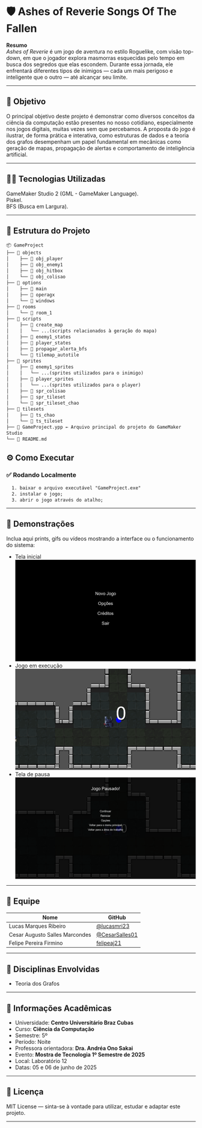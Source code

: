 # 🛡️ Ashes of Reverie Songs Of The Fallen

**Resumo**  
*Ashes of Reverie* é um jogo de aventura no estilo Roguelike, com visão top-down, em que o jogador explora masmorras esquecidas pelo tempo em busca dos segredos que elas escondem. Durante essa jornada, ele enfrentará diferentes tipos de inimigos — cada um mais perigoso e inteligente que o outro — até alcançar seu limite.

---

## 🎯 Objetivo  

O principal objetivo deste projeto é demonstrar como diversos conceitos da ciência da computação estão presentes no nosso cotidiano, especialmente nos jogos digitais, muitas vezes sem que percebamos. A proposta do jogo é ilustrar, de forma prática e interativa, como estruturas de dados e a teoria dos grafos desempenham um papel fundamental em mecânicas como geração de mapas, propagação de alertas e comportamento de inteligência artificial.

---

## 👨‍💻 Tecnologias Utilizadas

GameMaker Studio 2 (GML - GameMaker Language).  
Piskel.  
BFS (Busca em Largura).

---

## 📁 Estrutura do Projeto
```text
📦 GameProject
├── 📁 objects
│    ├── 📁 obj_player
│    ├── 📁 obj_enemy1
│    ├── 📁 obj_hitbox
│    └── 📁 obj_colisao
├── 📁 options
│    ├── 📁 main
│    ├── 📁 operagx
│    └── 📁 windows
├── 📁 rooms
│    └── 📄 room_1
├── 📁 scripts
│    ├── 📁 create_map
│    │   └── ...(scripts relacionados à geração do mapa)
│    ├── 📄 enemy1_states
│    ├── 📄 player_states
│    ├── 📄 propagar_alerta_bfs
│    └── 📄 tilemap_autotile
├── 📁 sprites
│    ├── 📁 enemy1_sprites
│    │   └── ...(sprites utilizados para o inimigo)
│    ├── 📁 player_sprites
│    │   └── ...(sprites utilizados para o player)
│    ├── 📄 spr_colisao
│    ├── 📄 spr_tileset
│    └── 📄 spr_tileset_chao
├── 📁 tilesets
│    ├── 📄 ts_chao
│    └── 📄 ts_tileset
├── 📄 GameProject.ypp ← Arquivo principal do projeto do GameMaker Studio
└── 📄 README.md
```

## ⚙️ Como Executar

### ✅ Rodando Localmente

```
  1. baixar o arquivo executável "GameProject.exe"
  2. instalar o jogo;
  3. abrir o jogo através do atalho;
```

---

## 📸 Demonstrações

Inclua aqui prints, gifs ou vídeos mostrando a interface ou o funcionamento do sistema:

- Tela inicial
  ![menu](assets/Ashes_menu.png)
- Jogo em execução
  ![jogo](assets/Ashes_jogo.png)
- Tela de pausa
  ![pause](assets/Ashes_menu_pause.png)
---

## 👥 Equipe

| Nome | GitHub |
|------|--------|
| Lucas Marques Ribeiro | [@lucasmri23](https://github.com/lucasmri23) |
| Cesar Augusto Salles Marcondes | [@CesarSalles01](https://github.com/CesarSalles01) |
| Felipe Pereira Firmino | [felipeaj21](https://github.com/felipeaj21) |

---

## 🧠 Disciplinas Envolvidas

- Teoria dos Grafos

---

## 🏫 Informações Acadêmicas

- Universidade: **Centro Universitário Braz Cubas**
- Curso: **Ciência da Computação**
- Semestre: 5º
- Período: Noite
- Professora orientadora: **Dra. Andréa Ono Sakai**
- Evento: **Mostra de Tecnologia 1º Semestre de 2025**
- Local: Laboratório 12
- Datas: 05 e 06 de junho de 2025

---

## 📄 Licença

MIT License — sinta-se à vontade para utilizar, estudar e adaptar este projeto.

---
